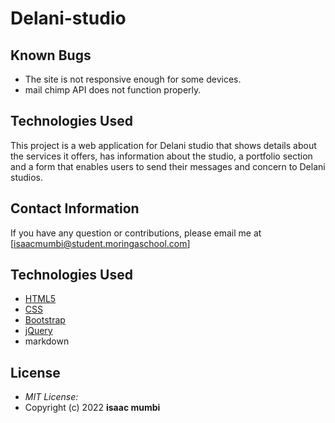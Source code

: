 # Delani-studio
## Known Bugs
* The site is not responsive enough for some devices. 
* mail chimp API does not function properly.

## Technologies Used

This project is a web application for Delani studio that shows details about the services it offers, has information about the studio, a portfolio section and a form that enables users to send their messages and concern to Delani studios. 

## Contact Information 

If you have any question or contributions, please email me at [isaacmumbi@student.moringaschool.com]



## Technologies Used

* [HTML5](https://github.com/topics/html5)
* [CSS](https://github.com/topics/css3)
* [Bootstrap](https://github.com/topics/bootstrap)
* [jQuery](https://github.com/topics/javascript)
* markdown


## License
* *MIT License:*
* Copyright (c) 2022 **isaac mumbi**